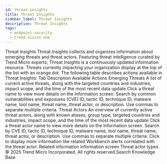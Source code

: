 ```yaml
---
id: threat-insights
title: Threat Insights
sidebar_label: Threat Insights
description: Threat Insights
tags:
  - endpoint-security
  - trend-vision-one
---
```


 Threat Insights Threat Insights collects and organizes information about emerging threats and threat actors. Featuring threat intelligence curated by Trend Micro experts, Threat Insights is a continuously updated information resource. Threats currently impacting your organization display at the top of the list with an orange dot. The following table describes actions available in Threat Insights: Tab Description Available Actions Emerging Threats A list of current active threats, along with the targeted countries and industries, impact scope, and the time of the most recent data update Click a threat name to view more details on the Information screen. Search by common vulnerabilities and exposures (CVE) ID, tactic ID, technique ID, malware name, tool name, threat name, threat actor, or description. Use commas to separate multiple criteria. Threat Actors An overview of currently active threat actors, along with known aliases, group type, targeted countries and industries, impact scope, and the time of the most recent data update Click a threat actor name to view more details on the Information screen. Search by CVE ID, tactic ID, technique ID, malware name, tool name, threat name, threat actor, or description. Use commas to separate multiple criteria. Click to display more information like related Workbench alerts correlated with the threat actor. Related information Information screen Threat actor types © 2025 Trend Micro Incorporated. All rights reserved.Search Knowledge Base